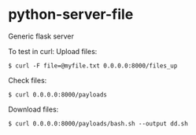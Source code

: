 # python-server-file
Generic flask server

To test in curl:
Upload files:
```
$ curl -F file=@myfile.txt 0.0.0.0:8000/files_up
```
Check files:
```
$ curl 0.0.0.0:8000/payloads
```
Download files:
```
$ curl 0.0.0.0:8000/payloads/bash.sh --output dd.sh 
```
